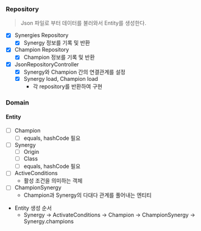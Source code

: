 ### Repository

> Json 파일로 부터 데이터를 불러와서 Entity를 생성한다.

- [X] Synergies Repository
    - [X] Synergy 정보를 기록 및 반환
- [X] Champion Repository
    - [X] Champion 정보를 기록 및 반환
- [X] JsonRepositoryController
    - [X] Synergy와 Champion 간의 연결관계를 설정
    - [X] Synergy load, Champion load
        - 각 repository를 반환하여 구현

### Domain

#### Entity

- [ ] Champion
    - [ ] equals, hashCode 필요
- [ ] Synergy
    - [ ] Origin
    - [ ] Class
    - [ ] equals, hashCode 필요
- [ ] ActiveConditions
    - 활성 조건을 의미하는 객체
- [ ] ChampionSynergy
    - Champion과 Synergy의 다대다 관계를 풀어내는 엔티티

- Entity 생성 순서
    - Synergy -> ActivateConditions -> Champion -> ChampionSynergy -> Synergy.champions
